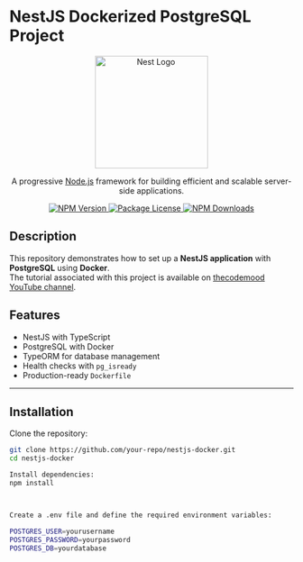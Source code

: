 # NestJS Dockerized PostgreSQL Project

<p align="center">
  <a href="http://nestjs.com/" target="blank">
    <img src="https://nestjs.com/img/logo-small.svg" width="200" alt="Nest Logo" />
  </a>
</p>



<p align="center">
  A progressive <a href="http://nodejs.org" target="_blank">Node.js</a> framework for building efficient and scalable server-side applications.
</p>

<p align="center">
  <a href="https://www.npmjs.com/~nestjscore" target="_blank">
    <img src="https://img.shields.io/npm/v/@nestjs/core.svg" alt="NPM Version" />
  </a>
  <a href="https://www.npmjs.com/~nestjscore" target="_blank">
    <img src="https://img.shields.io/npm/l/@nestjs/core.svg" alt="Package License" />
  </a>
  <a href="https://www.npmjs.com/~nestjscore" target="_blank">
    <img src="https://img.shields.io/npm/dm/@nestjs/common.svg" alt="NPM Downloads" />
  </a>
</p>

## Description

This repository demonstrates how to set up a **NestJS application** with **PostgreSQL** using **Docker**.  
The tutorial associated with this project is available on [thecodemood YouTube channel](https://www.youtube.com/@thecodemood).

## Features

- NestJS with TypeScript
- PostgreSQL with Docker
- TypeORM for database management
- Health checks with `pg_isready`
- Production-ready `Dockerfile`

---

## Installation

Clone the repository:

```bash
git clone https://github.com/your-repo/nestjs-docker.git
cd nestjs-docker

Install dependencies:
npm install



Create a .env file and define the required environment variables:

POSTGRES_USER=yourusername
POSTGRES_PASSWORD=yourpassword
POSTGRES_DB=yourdatabase
